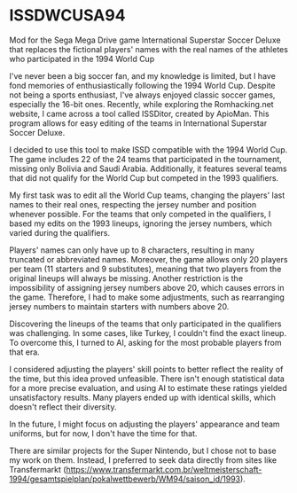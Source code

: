 # ISSDWCUSA94
Mod for the Sega Mega Drive game International Superstar Soccer Deluxe that replaces the fictional players' names with the real names of the athletes who participated in the 1994 World Cup

I've never been a big soccer fan, and my knowledge is limited, but I have fond memories of enthusiastically following the 1994 World Cup. Despite not being a sports enthusiast, I've always enjoyed classic soccer games, especially the 16-bit ones. Recently, while exploring the Romhacking.net website, I came across a tool called ISSDitor, created by ApioMan. This program allows for easy editing of the teams in International Superstar Soccer Deluxe.

I decided to use this tool to make ISSD compatible with the 1994 World Cup. The game includes 22 of the 24 teams that participated in the tournament, missing only Bolivia and Saudi Arabia. Additionally, it features several teams that did not qualify for the World Cup but competed in the 1993 qualifiers.

My first task was to edit all the World Cup teams, changing the players' last names to their real ones, respecting the jersey number and position whenever possible. For the teams that only competed in the qualifiers, I based my edits on the 1993 lineups, ignoring the jersey numbers, which varied during the qualifiers.

Players' names can only have up to 8 characters, resulting in many truncated or abbreviated names. Moreover, the game allows only 20 players per team (11 starters and 9 substitutes), meaning that two players from the original lineups will always be missing. Another restriction is the impossibility of assigning jersey numbers above 20, which causes errors in the game. Therefore, I had to make some adjustments, such as rearranging jersey numbers to maintain starters with numbers above 20.

Discovering the lineups of the teams that only participated in the qualifiers was challenging. In some cases, like Turkey, I couldn't find the exact lineup. To overcome this, I turned to AI, asking for the most probable players from that era.

I considered adjusting the players' skill points to better reflect the reality of the time, but this idea proved unfeasible. There isn't enough statistical data for a more precise evaluation, and using AI to estimate these ratings yielded unsatisfactory results. Many players ended up with identical skills, which doesn't reflect their diversity.

In the future, I might focus on adjusting the players' appearance and team uniforms, but for now, I don't have the time for that.

There are similar projects for the Super Nintendo, but I chose not to base my work on them. Instead, I preferred to seek data directly from sites like Transfermarkt (https://www.transfermarkt.com.br/weltmeisterschaft-1994/gesamtspielplan/pokalwettbewerb/WM94/saison_id/1993).

